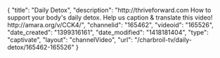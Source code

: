 {
    "title": "Daily Detox",
    "description": "http:\/\/thriveforward.com How to support your body's daily detox. Help us caption & translate this video! http:\/\/amara.org\/v\/CCK4\/",
    "channelid": "165462",
    "videoid": "165526",
    "date_created": "1399316161",
    "date_modified": "1418181404",
    "type": "captivate",
    "layout": "channelVideo",
    "url": "\/charbroil-tv\/daily-detox\/165462-165526"
}